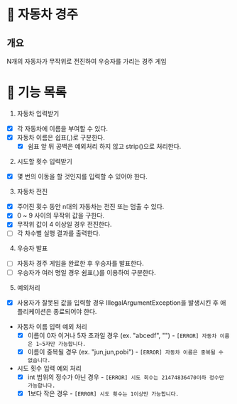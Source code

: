 # 🏁 자동차 경주

## 개요
N개의 자동차가 무작위로 전진하여 우승자를 가리는 경주 게임

# 📝 기능 목록
1. 자동차 입력받기
- [x] 각 자동차에 이름을 부여할 수 있다.
- [x] 자동차 이름은 쉽표(,)로 구분한다.
  - [x] 쉼표 앞 뒤 공백은 예외처리 하지 않고 strip()으로 처리한다.

2. 시도할 횟수 입력받기
- [x] 몇 번의 이동을 할 것인지를 입력할 수 있어야 한다.

3. 자동차 전진
- [x] 주어진 횟수 동안 n대의 자동차는 전진 또는 멈출 수 있다.
- [x] 0 ~ 9 사이의 무작위 값을 구한다.
- [x] 무작위 값이 4 이상일 경우 전진한다.
- [ ] 각 차수별 실행 결과를 출력한다.

4. 우승자 발표
- [ ] 자동차 경주 게임을 완료한 후 우승자를 발표한다.
- [ ] 우승자가 여러 명일 경우 쉼표(,)를 이용하여 구분한다.

5. 예외처리
- [x] 사용자가 잘못된 값을 입력할 경우 IllegalArgumentException을 발생시킨 후 애플리케이션은 종료되어야 한다.
- 자동차 이름 입력 예외 처리
  - [x] 이름이 0자 이거나 5자 초과일 경우 (ex. "abcedf", "") - `[ERROR] 자동차 이름은 1~5자만 가능합니다.` 
  - [x] 이름이 중복될 경우 (ex. "jun,jun,pobi") - `[ERROR] 자동차 이름은 중복될 수 없습니다.`
- 시도 횟수 입력 예외 처리
  - [x] int 범위의 정수가 아닌 경우 - `[ERROR] 시도 회수는 21474836470이하 정수만 가능합니다.`
  - [x] 1보다 작은 경우 - `[ERROR] 시도 횟수는 1이상만 가능합니다.`